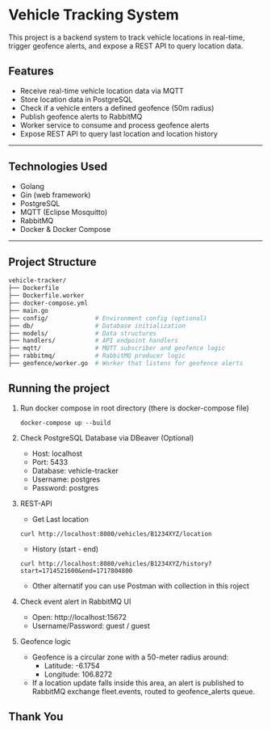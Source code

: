 # Vehicle Tracking System

This project is a backend system to track vehicle locations in real-time, trigger geofence alerts, and expose a REST API to query location data.

## Features

- Receive real-time vehicle location data via MQTT
- Store location data in PostgreSQL
- Check if a vehicle enters a defined geofence (50m radius)
- Publish geofence alerts to RabbitMQ
- Worker service to consume and process geofence alerts
- Expose REST API to query last location and location history

---

## Technologies Used

- Golang
- Gin (web framework)
- PostgreSQL
- MQTT (Eclipse Mosquitto)
- RabbitMQ
- Docker & Docker Compose

---

## Project Structure

```bash
vehicle-tracker/
├── Dockerfile
├── Dockerfile.worker
├── docker-compose.yml
├── main.go
├── config/             # Environment config (optional)
├── db/                 # Database initialization
├── models/             # Data structures
├── handlers/           # API endpoint handlers
├── mqtt/               # MQTT subscriber and geofence logic
├── rabbitmq/           # RabbitMQ producer logic
├── geofence/worker.go  # Worker that listens for geofence alerts
```

## Running the project
1. Run docker compose in root directory (there is docker-compose file)
   ```
   docker-compose up --build
   ```
2. Check PostgreSQL Database via DBeaver (Optional)
   - Host: localhost
   - Port: 5433
   - Database: vehicle-tracker
   - Username: postgres
   - Password: postgres
3. REST-API 
   - Get Last location
   ```
   curl http://localhost:8080/vehicles/B1234XYZ/location
   ```
   - History (start - end)
   ```
   curl http://localhost:8080/vehicles/B1234XYZ/history?start=1714521600&end=1717804800
   ```
   - Other alternatif you can use Postman with collection in this roject
4. Check event alert in RabbitMQ UI
   - Open: http://localhost:15672
   - Username/Password: guest / guest

5. Geofence logic
   - Geofence is a circular zone with a 50-meter radius around:
     - Latitude: -6.1754
     - Longitude: 106.8272
   - If a location update falls inside this area, an alert is published to RabbitMQ exchange fleet.events, routed to geofence_alerts queue.

## Thank You ##